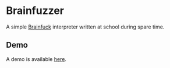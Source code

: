 # Brainfuzzer
A simple [Brainfuck](http://en.wikipedia.org/wiki/Brainfuck) interpreter written at school during spare time.

## Demo
A demo is available [here](http://gabrielecirulli.github.io/brainfuzzer).
